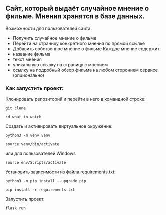 ## Сайт, который выдаёт случайное мнение о фильме. Мнения хранятся в базе данных. 
Возможности для пользователей сайта:
* Получить случайное мнение о фильме
* Перейти на страницу конкретного мнения по прямой ссылке
* Добавить собственное мнение о фильме
Каждое мнение содержит:
* название фильма
* текст мнения
* уникальную ссылку на страницу с мнением
* ссылку на подробный обзор фильма на любом стороннем сервисе (опционально)

### Как запустить проект:

Клонировать репозиторий и перейти в него в командной строке:

```
git clone 
```

```
cd what_to_watch
```

Cоздать и активировать виртуальное окружение:

```
python3 -m venv venv
```

```
source venv/bin/activate
```
или для пользователей Windows

```
source env/Scripts/activate
```

Установить зависимости из файла requirements.txt:

```
python3 -m pip install --upgrade pip
```

```
pip install -r requirements.txt
```

Запустить проект:

```
flask run
```
